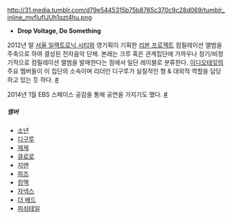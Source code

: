 <http://31.media.tumblr.com/d79e5445315b75b8765c370c9c28d069/tumblr_inline_mvflufIJUh1qzt4hu.png>

  -
    **Drop Voltage, Do Something**

2012년 말 [서울 일렉트로닉 시티와](/서울_일렉트로닉_시티 "wikilink") 영기획이 기획한 [리본
프로젝트](/리본_프로젝트 "wikilink") 컴필레이션 앨범을 주축으로 하여 결성된 전자음악
단체. 본래는 크루 혹은 관계집단에 가까우나 정기/비정기적으로 컴필레이션 앨범을 발매한다는 점에서 일단 레이블로 분류한다.
[이디오테잎의](/이디오테잎 "wikilink") 주요 멤버들이 이 집단의 소속이며 리더인 디구루가 실질적인 형 & 대외적 역할을
담당하고 있는 듯 하다. [\#](http://younggiftedwack.com/archives/4059)

2014년 1월 EBS 스페이스 공감을 통해 공연을 가지기도 했다.
[\#](http://www.youtube.com/watch?v=DOUFRsdVd4c)

##### 멤버

  - [소년](/소년 "wikilink")
  - [디구루](/디구루 "wikilink")
  - [제제](/제제 "wikilink")
  - [큐로로](/큐로로 "wikilink")
  - [지맨](/지맨 "wikilink")
  - [피즈](/피즈 "wikilink")
  - [킹맥](/킹맥 "wikilink")
  - [자넥스](/자넥스 "wikilink")
  - [더 배드](/더_배드 "wikilink")
  - [피쉬테일](/피쉬테일 "wikilink")